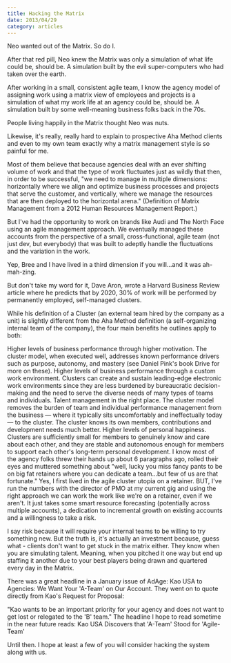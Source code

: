 ```yaml
---
title: Hacking the Matrix
date: 2013/04/29
category: articles
---
```


Neo wanted out of the Matrix. So do I.

After that red pill, Neo knew the Matrix was only a simulation of what
life could be, should be. A simulation built by the evil super-computers
who had taken over the earth. 

After working in a small, consistent agile team, I know the agency model
of assigning work using a matrix view of employees and projects is a
simulation of what my work life at an agency could be, should be. A
simulation built by some well-meaning business folks back in the 70s. 

People living happily in the Matrix thought Neo was nuts. 

Likewise, it's really, really hard to explain to prospective Aha Method
clients and even to my own team exactly why a matrix management style is
so painful for me. 

Most of them believe that because agencies deal with an ever shifting
volume of work and that the type of work fluctuates just as wildly that
then, in order to be successful, "we need to manage in multiple
dimensions: horizontally where we align and optimize business processes
and projects that serve the customer, and vertically, where we manage
the resources that are then deployed to the horizontal arena."
(Definition of Matrix Management from a 2012 Human Resources Management
Report.)

But I've had the opportunity to work on brands like Audi and The North
Face using an agile management approach. We eventually managed these
accounts from the perspective of a small, cross-functional, agile team
(not just dev, but everybody) that was built to adeptly handle the
fluctuations and the variation in the work. 

Yep, Bree and I have lived in a third dimension if you will...and it was
ah-mah-zing.

But don't take my word for it, Dave Aron, wrote a Harvard Business
Review article where he predicts that by 2020, 30% of work will be
performed by permanently employed, self-managed clusters. 

While his definition of a Cluster (an external team hired by the company
as a unit) is slightly different from the Aha Method definition (a
self-organizing internal team of the company), the four main benefits he
outlines apply to both:

Higher levels of business performance through higher motivation. The
cluster model, when executed well, addresses known performance drivers
such as purpose, autonomy, and mastery (see Daniel Pink's book Drive for
more on these).
Higher levels of business performance through a custom work environment.
Clusters can create and sustain leading-edge electronic work
environments since they are less burdened by bureaucratic
decision-making and the need to serve the diverse needs of many types of
teams and individuals.
Talent management in the right place. The cluster model removes the
burden of team and individual performance management from the business —
where it typically sits uncomfortably and ineffectually today — to the
cluster. The cluster knows its own members, contributions and
development needs much better.
Higher levels of personal happiness. Clusters are sufficiently small for
members to genuinely know and care about each other, and they are stable
and autonomous enough for members to support each other's long-term
personal development.
I know most of the agency folks threw their hands up about 6 paragraphs
ago, rolled their eyes and muttered something about "well, lucky you
miss fancy pants to be on big fat retainers where you can dedicate a
team...but few of us are that fortunate." Yes, I first lived in the
agile cluster utopia on a retainer. BUT, I've run the numbers with the
director of PMO at my current gig and using the right approach we can
work the work like we're on a retainer, even if we aren't. It just takes
some smart resource forecasting (potentially across multiple accounts),
a dedication to incremental growth on existing accounts and a
willingness to take a risk. 

I say risk because it will require your internal teams to be willing to
try something new. But the truth is, it's actually an investment
because, guess what - clients don't want to get stuck in the matrix
either. They know when you are simulating talent. Meaning, when you
pitched it one way but end up staffing it another due to your best
players being drawn and quartered every day in the Matrix.

There was a great headline in a January issue of AdAge: Kao USA to
Agencies: We Want Your 'A-Team' on Our Account. They went on to quote
directly from Kao's Request for Proposal:

"Kao wants to be an important priority for your agency and does not want
to get lost or relegated to the 'B' team."
The headline I hope to read sometime in the near future reads:
Kao USA Discovers that 'A-Team' Stood for 'Agile-Team'

Until then. I hope at least a few of you will consider hacking the
system along with us.
